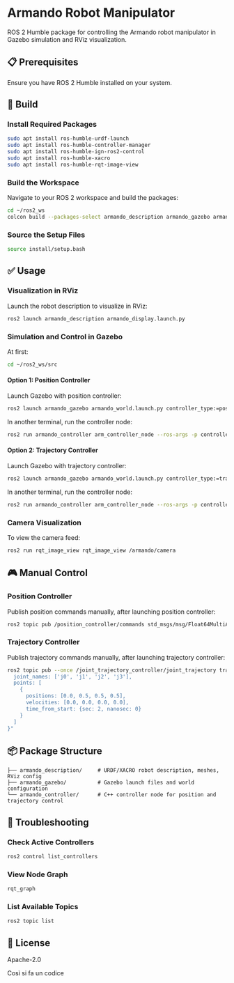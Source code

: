 # Armando Robot Manipulator

ROS 2 Humble package for controlling the Armando robot manipulator in Gazebo simulation and RViz visualization.

## 📋 Prerequisites

Ensure you have ROS 2 Humble installed on your system.

## 🔨 Build

### Install Required Packages
```bash
sudo apt install ros-humble-urdf-launch
sudo apt install ros-humble-controller-manager
sudo apt install ros-humble-ign-ros2-control
sudo apt install ros-humble-xacro
sudo apt install ros-humble-rqt-image-view
```

### Build the Workspace

Navigate to your ROS 2 workspace and build the packages:
```bash
cd ~/ros2_ws
colcon build --packages-select armando_description armando_gazebo armando_controller
```

### Source the Setup Files
```bash
source install/setup.bash
```

## ✅ Usage

### Visualization in RViz

Launch the robot description to visualize in RViz:
```bash
ros2 launch armando_description armando_display.launch.py
```

### Simulation and Control in Gazebo
At first:
```bash
cd ~/ros2_ws/src
```

#### Option 1: Position Controller

Launch Gazebo with position controller:
```bash
ros2 launch armando_gazebo armando_world.launch.py controller_type:=position
```

In another terminal, run the controller node:
```bash
ros2 run armando_controller arm_controller_node --ros-args -p controller_type:=position
```

#### Option 2: Trajectory Controller

Launch Gazebo with trajectory controller:
```bash
ros2 launch armando_gazebo armando_world.launch.py controller_type:=trajectory
```

In another terminal, run the controller node:
```bash
ros2 run armando_controller arm_controller_node --ros-args -p controller_type:=trajectory
```

### Camera Visualization

To view the camera feed:
```bash
ros2 run rqt_image_view rqt_image_view /armando/camera
```

## 🎮 Manual Control

### Position Controller

Publish position commands manually, after launching position controller:
```bash
ros2 topic pub /position_controller/commands std_msgs/msg/Float64MultiArray "{data: [0.0, 0.5, 0.5, 0.5]}"
```

### Trajectory Controller

Publish trajectory commands manually, after launching trajectory controller:
```bash
ros2 topic pub --once /joint_trajectory_controller/joint_trajectory trajectory_msgs/msg/JointTrajectory "{
  joint_names: ['j0', 'j1', 'j2', 'j3'],
  points: [
    {
      positions: [0.0, 0.5, 0.5, 0.5],
      velocities: [0.0, 0.0, 0.0, 0.0],
      time_from_start: {sec: 2, nanosec: 0}
    }
  ]
}"
```

## 📦 Package Structure
```
├── armando_description/     # URDF/XACRO robot description, meshes, RViz config
├── armando_gazebo/          # Gazebo launch files and world configuration
└── armando_controller/      # C++ controller node for position and trajectory control
```

## 🔧 Troubleshooting

### Check Active Controllers
```bash
ros2 control list_controllers
```

### View Node Graph
```bash
rqt_graph
```

### List Available Topics
```bash
ros2 topic list
```

## 📝 License

Apache-2.0


Così si fa un codice 
